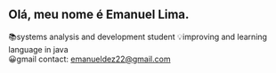## Olá, meu nome é Emanuel Lima.
📚systems analysis and development student
💡improving and learning language in java   
😀gmail contact: emanueldez22@gmail.com
 
 
     
 
